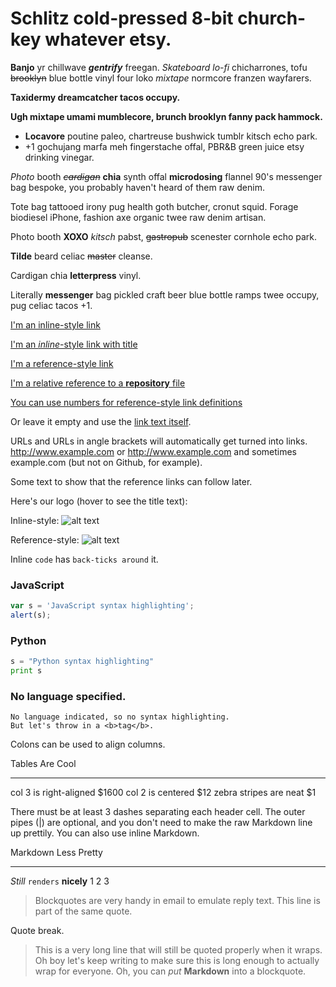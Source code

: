Schlitz cold-pressed 8-bit church-key whatever etsy.
====================================================

**Banjo** yr chillwave ***gentrify*** freegan. *Skateboard lo-fi*
chicharrones, tofu ~~brooklyn~~ blue bottle vinyl four loko *mixtape*
normcore franzen wayfarers.

**Taxidermy dreamcatcher tacos occupy.**

**Ugh mixtape umami mumblecore, brunch brooklyn fanny pack hammock.**

-   **Locavore** poutine paleo, chartreuse bushwick tumblr kitsch
    echo park.
-   +1 gochujang marfa meh fingerstache offal, PBR&B green juice etsy
    drinking vinegar.

*Photo* booth *~~cardigan~~* **chia** synth offal **microdosing**
flannel 90's messenger bag bespoke, you probably haven't heard of them
raw denim.

Tote bag tattooed irony pug health goth butcher, cronut squid. Forage
biodiesel iPhone, fashion axe organic twee raw denim artisan.

Photo booth **XOXO** *kitsch* pabst, ~~gastropub~~ scenester cornhole
echo park.

**Tilde** beard celiac ~~master~~ cleanse.

Cardigan chia **letterpress** vinyl.

Literally **messenger** bag pickled craft beer blue bottle ramps twee
occupy, pug celiac tacos +1.

[I'm an inline-style link](https://www.google.com)

[I'm an *inline*-style link with
title](https://www.google.com "Google's Homepage")

[I'm a reference-style link](https://www.mozilla.org)

[I'm a relative reference to a **repository**
file](../blob/master/LICENSE)

[You can use numbers for reference-style link
definitions](http://slashdot.org)

Or leave it empty and use the [link text itself](http://www.reddit.com).

URLs and URLs in angle brackets will automatically get turned into
links. http://www.example.com or <http://www.example.com> and sometimes
example.com (but not on Github, for example).

Some text to show that the reference links can follow later.

Here's our logo (hover to see the title text):

Inline-style: ![alt
text](https://github.com/adam-p/markdown-here/raw/master/src/common/images/icon48.png "Logo Title Text 1")

Reference-style: ![alt
text](https://github.com/adam-p/markdown-here/raw/master/src/common/images/icon48.png "Logo Title Text 2")

Inline `code` has `back-ticks around` it.

### JavaScript
```javascript
var s = 'JavaScript syntax highlighting';
alert(s);
````


### Python

```python
s = "Python syntax highlighting"
print s
```


### No language specified.

```
No language indicated, so no syntax highlighting.
But let's throw in a <b>tag</b>.
```


Colons can be used to align columns.

Tables Are Cool

------------------------------------------------------------------------

col 3 is right-aligned \$1600 col 2 is centered \$12 zebra stripes are
neat \$1

There must be at least 3 dashes separating each header cell. The outer
pipes (|) are optional, and you don't need to make the raw Markdown line
up prettily. You can also use inline Markdown.

Markdown Less Pretty

------------------------------------------------------------------------

*Still* `renders` **nicely** 1 2 3

> Blockquotes are very handy in email to emulate reply text. This line
> is part of the same quote.

Quote break.

> This is a very long line that will still be quoted properly when it
> wraps. Oh boy let's keep writing to make sure this is long enough to
> actually wrap for everyone. Oh, you can *put* **Markdown** into a
> blockquote.
